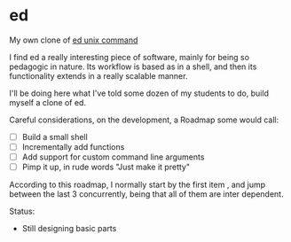 ed
==
My own clone of [ed unix
command](https://en.wikipedia.org/wiki/Ed_%28text_editor%29)

I find ed a really interesting piece of software, mainly for being so pedagogic
in nature. Its workflow is based as in a shell, and then its functionality
extends in a really scalable manner.

I'll be doing here what I've told some dozen of my students to do, build myself
a clone of ed.


Careful considerations, on the development, a Roadmap some would call:
- [ ] Build a small shell
- [ ] Incrementally add functions
- [ ] Add support for custom command line arguments
- [ ] Pimp it up, in rude words "Just make it pretty"

According to this roadmap, I normally start by the first item , and jump
between the last 3 concurrently, being that all of them are inter dependent.

Status:
- Still designing basic parts

